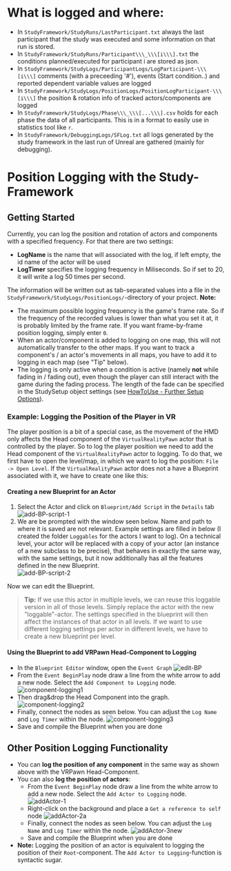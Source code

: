# What is logged and where:

* In `StudyFramework/StudyRuns/LastParticipant.txt` always the last participant that the study was executed and some information on that run is stored.
* In `StudyFramework/StudyRuns/Participant\\\_\\\[i\\\].txt` the conditions planned/executed for participant i are stored as json.
* In `StudyFramework/StudyLogs/ParticipantLogs/LogParticipant-\\\[i\\\]` comments (with a preceeding '#'), events (Start condition..) and reported dependent variable values are logged
* In `StudyFramework/StudyLogs/PositionLogs/PositionLogParticipant-\\\[i\\\]` the position & rotation info of tracked actors/components are logged
* In `StudyFramework/StudyLogs/Phase\\\_\\\[...\\\].csv` holds for each phase the data of all participants. This is in a format to easily use in statistics tool like `r`.
* In `StudyFramework/DebuggingLogs/SFLog.txt` all logs generated by the study framework in the last run of Unreal are gathered (mainly for debugging).

# Position Logging with the Study-Framework

## Getting Started

Currently, you can log the position and rotation of actors and components with a specified frequency. For that there are two settings:

- **LogName** is the name that will associated with the log, if left empty, the id name of the actor will be used
- **LogTimer** specifies the logging frequency in Miliseconds. So if set to 20, it will write a log 50 times per second.

The information will be written out as tab-separated values into a file in the `StudyFramework/StudyLogs/PositionLogs/`-directory of your project. **Note:**

- The maximum possible logging frequency is the game's frame rate. So if the frequency of the recorded values is lower than what you set it at, it is probably limited by the frame rate. If you want frame-by-frame position logging, simply enter `0`.
- When an actor/component is added to logging on one map, this will not automatically transfer to the other maps. If you want to track a component's / an actor's movements in all maps, you have to add it to logging in each map (see "Tip" below).
- The logging is only active when a condition is active (namely **not** while fading in / fading out), even though the player can still interact with the game during the fading process. The length of the fade can be specified in the StudySetup object settings (see [HowToUse - Further Setup Options](/HowToUse#further-setup-options)).

### Example: Logging the Position of the Player in VR

The player position is a bit of a special case, as the movement of the HMD only affects the Head component of the `VirtualRealityPawn` actor that is controlled by the player. So to log the player position we need to add the Head component of the `VirtualRealityPawn` actor to logging. To do that, we first have to open the level/map, in which we want to log the position: `File -> Open Level`. If the `VirtualRealityPawn` actor does not a have a Blueprint associated with it, we have to create one like this:

#### Creating a new Blueprint for an Actor

1. Select the Actor and click on `Blueprint/Add Script` in the `Details` tab\
   ![add-BP-script-1](uploads/fd5933002cbb087c1b82113a37e83f4e/add-BP-script-1.png)
2. We are be prompted with the window seen below. Name and path to where it is saved are not relevant. Example settings are filled in below (I created the folder `Loggables` for the actors I want to log). On a technical level, your actor will be replaced with a copy of your actor (an instance of a new subclass to be precise), that behaves in exactly the same way, with the same settings, but it now additionally has all the features defined in the new Blueprint.\
   ![add-BP-script-2](uploads/66cfa19b7075133104c5c0a8e00a93e4/add-BP-script-2.png)

Now we can edit the Blueprint.

> **Tip:** If we use this actor in multiple levels, we can reuse this loggable version in all of those levels. Simply replace the actor with the new "loggable"-actor. The settings specified in the blueprint will then affect the instances of that actor in all levels. If we want to use different logging settings per actor in different levels, we have to create a new blueprint per level.

#### Using the Blueprint to add VRPawn Head-Component to Logging

- In the `Blueprint Editor` window, open the `Event Graph` ![edit-BP](uploads/a9e257c816ca90aa38d50bd90c585606/edit-BP.png)
- From the `Event BeginPlay` node draw a line from the white arrow to add a new node. Select the `Add Component to Logging` node. ![component-logging1](uploads/fe4afd1be543ffdbea3aed91ef904c87/component-logging1.png)
- Then drag&drop the Head Component into the graph. ![component-logging2](uploads/6b92ee6042f9f859a8c1a1621f3f5cec/component-logging2.png)
- Finally, connect the nodes as seen below. You can adjust the `Log Name` and `Log Timer` within the node. ![component-logging3](uploads/cec65ad399570eba08c87cd9c9086370/component-logging3.png)
- Save and compile the Blueprint when you are done

## Other Position Logging Functionality

- You can **log the position of any component** in the same way as shown above with the VRPawn Head-Component.
- You can also **log the position of actors**:
  - From the `Event BeginPlay` node draw a line from the white arrow to add a new node. Select the `Add Actor to Logging` node. ![addActor-1](uploads/bdd573cb40f6a185b34bc5090e37a719/addActor-1.png)
  - Right-click on the background and place a `Get a reference to self` node ![addActor-2a](uploads/53a2dae9bb04e3aee61d8f3456120a0d/addActor-2a.png)
  - Finally, connect the nodes as seen below. You can adjust the `Log Name` and `Log Timer` within the node. ![addActor-3new](uploads/d63943b03c1a1c1d8084955516e72d7c/addActor-3new.png)
  - Save and compile the Blueprint when you are done
- **Note:** Logging the position of an actor is equivalent to logging the position of their `Root`-component. The `Add Actor to Logging`-function is syntactic sugar.